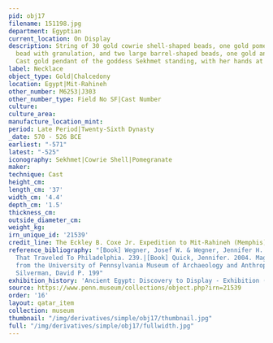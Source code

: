 ```yaml
---
pid: obj17
filename: 151198.jpg
department: Egyptian
current_location: On Display
description: String of 30 gold cowrie shell-shaped beads, one gold pomegranate shaped
  bead with granulation, and two large barrel-shaped beads, one gold and one chalcedony.
  Cast gold pendant of the goddess Sekhmet standing, with her hands at her sides.
label: Necklace
object_type: Gold|Chalcedony
location: Egypt|Mit-Rahineh
other_number: M6253|J303
other_number_type: Field No SF|Cast Number
culture:
culture_area:
manufacture_location_mint:
period: Late Period|Twenty-Sixth Dynasty
_date: 570 - 526 BCE
earliest: "-571"
latest: "-525"
iconography: Sekhmet|Cowrie Shell|Pomegranate
maker:
technique: Cast
height_cm:
length_cm: '37'
width_cm: '4.4'
depth_cm: '1.5'
thickness_cm:
outside_diameter_cm:
weight_kg:
irn_unique_id: '21539'
credit_line: The Eckley B. Coxe Jr. Expedition to Mit-Rahineh (Memphis), Egypt, 1915-1920
reference_bibliography: "[Book] Wegner, Josef W. & Wegner, Jennifer H. 2015. The Sphinx
  That Traveled To Philadelphia. 239.|[Book] Quick, Jennifer. 2004. Magnificent Objects
  from the University of Pennsylvania Museum of Archaeology and Anthropology.|[Book]
  Silverman, David P. 199"
exhibition_history: 'Ancient Egypt: Discovery to Display - Exhibition (23 Feb 2019)'
source: https://www.penn.museum/collections/object.php?irn=21539
order: '16'
layout: qatar_item
collection: museum
thumbnail: "/img/derivatives/simple/obj17/thumbnail.jpg"
full: "/img/derivatives/simple/obj17/fullwidth.jpg"
---
```


